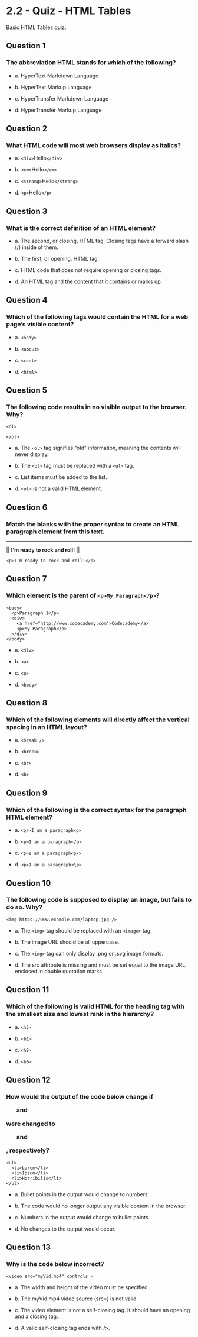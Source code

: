 # 2.2 - Quiz - HTML Tables
Basic HTML Tables quiz.

## Question 1

### The abbreviation HTML stands for which of the following?

- a. HyperText Markdown Language

- b. HyperText Markup Language  

- c. HyperTransfer Markdown Language

- d. HyperTransfer Markup Language

## Question 2

### What HTML code will most web browsers display as italics?

- a. ```<div>```Hello```</div>```

- b. ```<em>```Hello```</em>```  

- c. ```<strong>```Hello```</strong>```

- d. ```<p>```Hello```</p>```

## Question 3

### What is the correct definition of an HTML element?

- a. The second, or closing, HTML tag. Closing tags have a forward slash (/) inside of them.

- b. The first, or opening, HTML tag.

- c. HTML code that does not require opening or closing tags.

- d. An HTML tag and the content that it contains or marks up.  

## Question 4

### Which of the following tags would contain the HTML for a web page’s visible content?

- a. ```<body>```   

- b. ```<about>```

- c. ```<cont>```

- d. ```<html>```

## Question 5

### The following code results in no visible output to the browser. Why?
```
<ol>
 
</ol> 
```
- a. The ```<ol>``` tag signifies “old” information, meaning the contents will never display.

- b. The ```<ol>``` tag must be replaced with a ```<ul>``` tag.

- c. List items must be added to the list.    

- d. ```<ol>``` is not a valid HTML element.

## Question 6

### Match the blanks with the proper syntax to create an HTML paragraph element from this text.
______________                              ______________
|____________|  I'm ready to rock and roll! |____________|

```
<p>I'm ready to rock and roll!</p>
```

## Question 7

### Which element is the parent of ```<p>My Paragraph</p>```?
```
<body>
  <p>Paragraph 1</p>
  <div>
    <a href="http://www.codecademy.com">Codecademy</a>
    <p>My Paragraph</p>
  </div>
</body>
```
- a. ```<div>```   

- b. ```<a>```

- c. ```<p>```

- d. ```<body>```

## Question 8

### Which of the following elements will directly affect the vertical spacing in an HTML layout?

- a. ```<break />```   

- b. ```<break>```

- c. ```<br>```   

- d. ```<b>```

## Question 9

### Which of the following is the correct syntax for the paragraph HTML element?

- a. ```<p/>I am a paragraph<p>```   

- b. ```<p>I am a paragraph</p>```   

- c. ```<p>I am a paragraph<p/>```  

- d. ```<p>I am a paragraph<\p>```

## Question 10

### The following code is supposed to display an image, but fails to do so. Why?
```
<img https://www.example.com/laptop.jpg />
```

- a. The ```<img>``` tag should be replaced with an ```<image>``` tag.

- b. The image URL should be all uppercase.

- c. The ```<img>``` tag can only display .png or .svg image formats.

- d. The src attribute is missing and must be set equal to the image URL, enclosed in double quotation marks.      

## Question 11

### Which of the following is valid HTML for the heading tag with the smallest size and lowest rank in the hierarchy?

- a. ```<h3>```    

- b. ```<h1>```

- c. ```<h9>```

- d. ```<h6>```    

## Question 12

### How would the output of the code below change if <ul> and </ul> were changed to <ol> and </ol>, respectively?
```
<ul>
  <li>Lorem</li>
  <li>Ipsum</li>
  <li>Horribilis</li>
</ul>
```
- a. Bullet points in the output would change to numbers.   

- b. The code would no longer output any visible content in the browser.

- c. Numbers in the output would change to bullet points.

- d. No changes to the output would occur.

## Question 13

### Why is the code below incorrect?
```
<video src="myVid.mp4" controls >
```

- a. The width and height of the video must be specified.

- b. The myVid.mp4 video source (src=) is not valid.

- c. The video element is not a self-closing tag. It should have an opening and a closing tag.

- d. A valid self-closing tag ends with />.